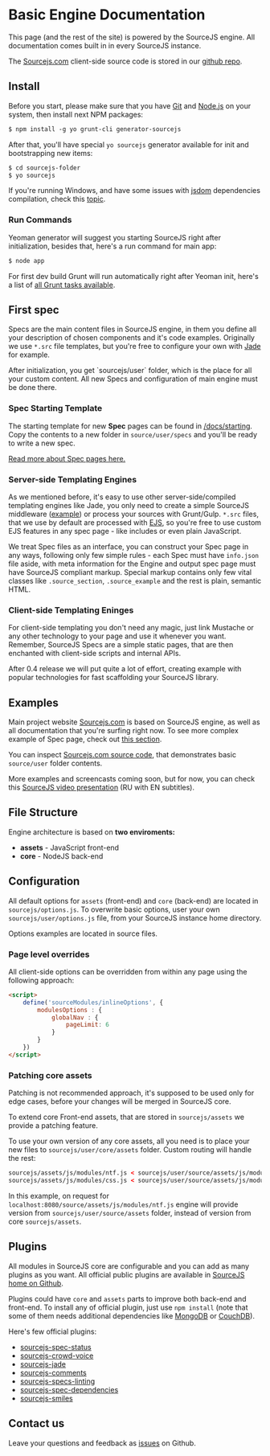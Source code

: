 # Basic Engine Documentation

This page (and the rest of the site) is powered by the SourceJS engine. All documentation comes built in in every SourceJS instance.

The [Sourcejs.com](http://sourcejs.com) client-side source code is stored in our [github repo](https://github.com/sourcejs/Sourcejs.com).

## Install

Before you start, please make sure that you have [Git](http://git-scm.com/downloads) and [Node.js](http://nodejs.org/download/) on your system, then install next NPM packages:

```html
$ npm install -g yo grunt-cli generator-sourcejs
```

After that, you'll have special `yo sourcejs` generator available for init and bootstrapping new items:

```html
$ cd sourcejs-folder
$ yo sourcejs
```

If you're running Windows, and have some issues with [jsdom](https://github.com/tmpvar/jsdom) dependencies compilation, check this [topic](https://github.com/sourcejs/Source/issues/23).

### Run Commands

Yeoman generator will suggest you starting SourceJS right after initialization, besides that, here's a run command for main app:

```html
$ node app
```

For first dev build Grunt will run automatically right after Yeoman init, here's a list of [all Grunt tasks available](/docs/grunt).

## First spec

Specs are the main content files in SourceJS engine, in them you define all your description of chosen components and it's code examples. Originally we use `*.src` file templates, but you're free to configure your own with [Jade](https://github.com/sourcejs/sourcejs-jade) for example.

<div class="source_note">
    After initialization, you get `sourcejs/user` folder, which is the place for all your custom content. All new Specs and configuration of main engine must be done there.
</div>

### Spec Starting Template

The starting template for new **Spec** pages can be found in [/docs/starting](/docs/starting). Copy the contents to a new folder in `source/user/specs` and you'll be ready to write a new spec.

<a href="/docs/spec" class="source_a_hl">Read more about Spec pages here.</a>

### Server-side Templating Engines

As we mentioned before, it's easy to use other server-side/compiled templating engines like Jade, you only need to create a simple SourceJS middleware ([example](https://github.com/sourcejs/sourcejs-jade)) or process your sources with Grunt/Gulp. `*.src` files, that we use by default are processed with [EJS](https://github.com/tj/ejs), so you're free to use custom EJS features in any spec page - like includes or even plain JavaScript.

We treat Spec files as an interface, you can construct your Spec page in any ways, following only few simple rules - each Spec must have `info.json` file aside, with meta information for the Engine and output spec page must have SourceJS compliant markup. Special markup contains only few vital classes like `.source_section`, `.source_example` and the rest is plain, semantic HTML.

### Client-side Templating Eninges

For client-side templating you don't need any magic, just link Mustache or any other technology to your page and use it whenever you want. Remember, SourceJS Specs are a simple static pages, that are then enchanted with client-side scripts and internal APIs.

After 0.4 release we will put quite a lot of effort, creating example with popular technologies for fast scaffolding your SourceJS library.

## Examples

Main project website [Sourcejs.com](http://sourcejs.com) is based on SourceJS engine, as well as all documentation that you're surfing right now. To see more complex example of Spec page, check out [this section](/docs/spec/).

You can inspect [Sourcejs.com source code](https://github.com/sourcejs/Sourcejs.com), that demonstrates basic `source/user` folder contents.

More examples and screencasts coming soon, but for now, you can check this [SourceJS video presentation](https://www.youtube.com/watch?v=ukFeZnJjrLs) (RU with EN subtitles).

## File Structure

Engine architecture is based on **two enviroments:**


* **assets** - JavaScript front-end
* **core** - NodeJS back-end

## Configuration

All default options for `assets` (front-end) and `core` (back-end) are located in `sourcejs/options.js`. To overwrite basic options, user your own `sourcejs/user/options.js` file, from your SourceJS instance home directory.

Options examples are located in source files.

### Page level overrides

All client-side options can be overridden from within any page using the following approach:

```html
<script>
    define('sourceModules/inlineOptions', {
        modulesOptions : {
            globalNav : {
                pageLimit: 6
            }
        }
    })
</script>
```

### Patching core assets

<div class="source_warn">
    Patching is not recommended approach, it's supposed to be used only for edge cases, before your changes will be merged in SourceJS core.
</div>

To extend core Front-end assets, that are stored in `sourcejs/assets` we provide a patching feature.

To use your own version of any core assets, all you need is to place your new files to `sourcejs/user/core/assets` folder. Custom routing will handle the rest:

```html
sourcejs/assets/js/modules/ntf.js < sourcejs/user/source/assets/js/modules/ntf.js
sourcejs/assets/js/modules/css.js < sourcejs/user/source/assets/js/modules/css.js
```

In this example, on request for `localhost:8080/source/assets/js/modules/ntf.js` engine will provide version from `sourcejs/user/source/assets` folder, instead of version from core `sourcejs/assets`.

## Plugins

All modules in SourceJS core are configurable and you can add as many plugins as you want. All official public plugins are available in [SourceJS home on Github](https://github.com/sourcejs).

Plugins could have `core` and `assets` parts to improve both back-end and front-end. To install any of official plugin, just use `npm install` (note that some of them needs additional dependencies like [MongoDB](http://www.mongodb.org/) or [CouchDB](http://couchdb.apache.org/)).

Here's few official plugins:

* <a class="source_a_hl" href="https://github.com/sourcejs/sourcejs-spec-status">sourcejs-spec-status</a>
* <a class="source_a_hl" href="https://github.com/sourcejs/sourcejs-crowd-voice">sourcejs-crowd-voice</a>
* <a class="source_a_hl" href="https://github.com/sourcejs/sourcejs-jade">sourcejs-jade</a>
* <a class="source_a_hl" href="https://github.com/sourcejs/sourcejs-comments">sourcejs-comments</a>
* <a class="source_a_hl" href="https://github.com/sourcejs/sourcejs-specs-linting">sourcejs-specs-linting</a>
* <a class="source_a_hl" href="https://github.com/sourcejs/sourcejs-spec-dependencies">sourcejs-spec-dependencies</a>
* <a class="source_a_hl" href="https://github.com/sourcejs/sourcejs-smiles">sourcejs-smiles</a>

## Contact us

Leave your questions and feedback as [issues](https://github.com/sourcejs/Source/issues) on Github.